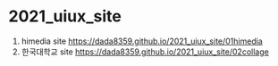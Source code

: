 # 2021_uiux_site
1. himedia site https://dada8359.github.io/2021_uiux_site/01himedia
1. 한국대학교 site https://dada8359.github.io/2021_uiux_site/02collage

